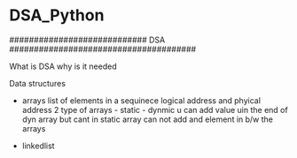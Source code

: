 # DSA_Python

\############################    DSA      ######################################

What is DSA 
why is it needed


Data structures

- arrays
   list of elements in a sequinece
    logical address and phyical address 
   2 type of arrays 
      - static 
      - dynmic
u can add value uin the end of dyn array
but cant in static array 
can not add and element in b/w the arrays


- linkedlist
